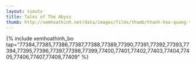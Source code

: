 ```yaml
---
layout: sieutv
title: Tales of The Abyss
thumb: http://xemhoathinh.net/data/images/films/thumb/thanh-hoa-quang-tales-of-the-abyss-2008.jpg
---
```

{% include xemhoathinh_bo tap="77384,77385,77386,77387,77388,77389,77390,77391,77392,77393,77394,77395,77396,77397,77398,77399,77400,77401,77402,77403,77404,77405,77406,77407,77408,77409" %} 
